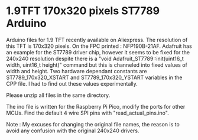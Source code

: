 # 1.9TFT 170x320 pixels ST7789 Arduino

Arduino files for 1.9 TFT recently available on Aliexpress. The resolution of this TFT is 170x320 pixels. On the FPC printed : NFP190B-21AF.  Adafruit has an example for the ST7789 driver chip, however it seems to be fixed for the 240x240 resolution despite there is a "void Adafruit_ST7789::init(uint16_t width, uint16_t height)" command but this is channeled into fixed values of width and height. Two hardware dependant constants are ST7789_170x320_XSTART and ST7789_170x320_YSTART variables in the CPP file. I had to find out these values experimentally. 

Please unzip all files in the same directory. 

The ino file is written for the Raspberry Pi Pico, modify the ports for other MCUs.  Find the default 4 wire SPI pins with "read_actual_pins.ino".

Note : My excuses for changing the original file names, the reason is to avoid any confusion with the original 240x240 drivers.
